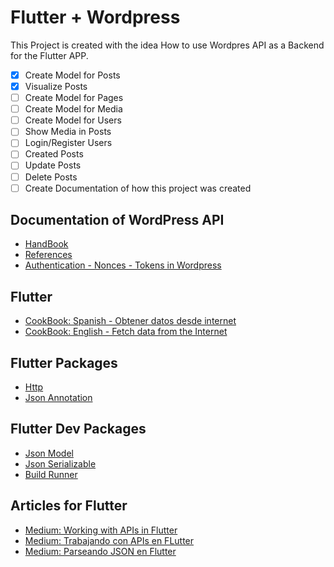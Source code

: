 # Flutter + Wordpress

This Project is created with the idea How to use Wordpres API as a Backend for the Flutter APP.

- [x] Create Model for Posts
- [x] Visualize Posts
- [ ] Create Model for Pages
- [ ] Create Model for Media
- [ ] Create Model for Users
- [ ] Show Media in Posts
- [ ] Login/Register Users
- [ ] Created Posts
- [ ] Update Posts
- [ ] Delete Posts
- [ ] Create Documentation of how this project was created

## Documentation of WordPress API
- [HandBook](https://developer.wordpress.org/rest-api/)
- [References](https://developer.wordpress.org/rest-api/reference/)
- [Authentication - Nonces - Tokens in Wordpress](https://codex.wordpress.org/WordPress_Nonces)

## Flutter
- [CookBook: Spanish - Obtener datos desde internet](https://flutter-es.io/docs/cookbook/networking/fetch-data)
- [CookBook: English - Fetch data from the Internet](https://flutter.dev/docs/cookbook/networking/fetch-data)

## Flutter Packages
- [Http](https://pub.dev/packages/http)
- [Json Annotation](https://pub.dev/packages/json_annotation)

## Flutter Dev Packages
- [Json Model](https://pub.dev/packages/json_model)
- [Json Serializable](https://pub.dev/packages/json_serializable)
- [Build Runner](https://pub.dev/packages/build_runner)


## Articles for Flutter
- [Medium: Working with APIs in Flutter](https://medium.com/flutter-community/working-with-apis-in-flutter-8745968103e9)
- [Medium: Trabajando con APIs en FLutter](https://medium.com/comunidad-flutter/trabajando-con-api-en-flutter-2e49b78b6b98)
- [Medium: Parseando JSON en Flutter](https://medium.com/@carlosAmillan/parseando-json-complejo-en-flutter-18d46c0eb045)

